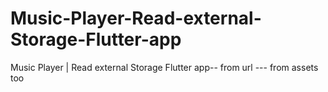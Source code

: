 # Music-Player-Read-external-Storage-Flutter-app
Music Player | Read external Storage Flutter app-- from url --- from assets too
